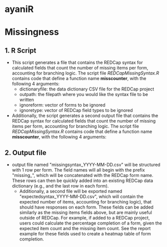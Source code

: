 # ayaniR

# Missingness
## 1. R Script 
  * This script generates a file that contains the REDCap syntax for calculated fields that count the number of missing items per form, accounting for branching logic. The script file <i>REDCapMissingSyntax.R</i> contains code that define a function name **misscounter**, with the following 4 arguments:
    * dictionaryfile: the data dictionary CSV file for the REDCap project 
    * outpath: the filepath where you would like the syntax file to be written
    * ignoreform: vector of forms to be ignored
    * ignoretype: vector of REDCap field types to be ignored
  * Additionally, the script generates a second output file that contains the REDCap syntax for calculated fields that count the number of missing items per form, accounting for branching logic. The script file <i>REDCapMissingSyntax.R</i> contains code that define a function name **misscounter**, with the following 4 arguments:


## 2. Output file
   * output file named "missingsyntax_YYYY-MM-DD.csv" will be structured with 1 row per form. The field names will all begin with the prefix "missing_", which will be concatenated with the REDCap form name. These rows can then be quickly added into an existing REDCap data dictionary (e.g., and the last row in each form).
      *	Additionally, a second file will be exported named "expectedsyntax_YYYY-MM-DD.csv", which will contain the expected number of items, accounting for branching logic), that should have responses on each form. These fields can be added similarly as the missing items fields above, but are mainly useful outside of REDCap. For example, if added to a REDCap project, users could calculate the percentage completion of a form, given the expected item count and the missing item count. See the report example for these fields used to create a heatmap table of form completion.
